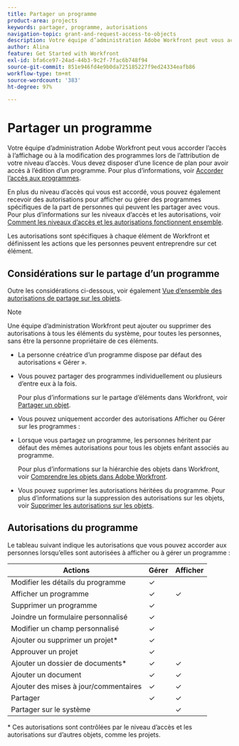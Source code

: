 ```yaml
---
title: Partager un programme
product-area: projects
keywords: partager, programme, autorisations
navigation-topic: grant-and-request-access-to-objects
description: Votre équipe d’administration Adobe Workfront peut vous accorder l’accès à l’affichage ou à la modification des programmes lors de l’attribution de votre niveau d’accès. Vous devez disposer d’une licence de plan pour avoir accès à l’édition d’un programme.
author: Alina
feature: Get Started with Workfront
exl-id: bfa6ce97-24ad-44b3-9c2f-7fac6b748f94
source-git-commit: 851e946fd4e9b0da725185227f9ed24334eafb86
workflow-type: tm+mt
source-wordcount: '383'
ht-degree: 97%

---
```


# Partager un programme


Votre équipe d’administration Adobe Workfront peut vous accorder l’accès à l’affichage ou à la modification des programmes lors de l’attribution de votre niveau d’accès. Vous devez disposer d’une licence de plan pour avoir accès à l’édition d’un programme. Pour plus d’informations, voir [Accorder l’accès aux programmes](../../administration-and-setup/add-users/configure-and-grant-access/grant-access-programs.md).

En plus du niveau d’accès qui vous est accordé, vous pouvez également recevoir des autorisations pour afficher ou gérer des programmes spécifiques de la part de personnes qui peuvent les partager avec vous. Pour plus d’informations sur les niveaux d’accès et les autorisations, voir [Comment les niveaux d’accès et les autorisations fonctionnent ensemble](../../administration-and-setup/add-users/access-levels-and-object-permissions/how-access-levels-permissions-work-together.md).

Les autorisations sont spécifiques à chaque élément de Workfront et définissent les actions que les personnes peuvent entreprendre sur cet élément.

## Considérations sur le partage d’un programme

Outre les considérations ci-dessous, voir également [Vue d’ensemble des autorisations de partage sur les objets](../../workfront-basics/grant-and-request-access-to-objects/sharing-permissions-on-objects-overview.md).

>[!NOTE]
>
>Une équipe d’administration Workfront peut ajouter ou supprimer des autorisations à tous les éléments du système, pour toutes les personnes, sans être la personne propriétaire de ces éléments.

* La personne créatrice d’un programme dispose par défaut des autorisations « Gérer ».

* Vous pouvez partager des programmes individuellement ou plusieurs d’entre eux à la fois.

  Pour plus d’informations sur le partage d’éléments dans Workfront, voir [Partager un objet](../../workfront-basics/grant-and-request-access-to-objects/share-an-object.md).

* Vous pouvez uniquement accorder des autorisations Afficher ou Gérer sur les programmes :

* Lorsque vous partagez un programme, les personnes héritent par défaut des mêmes autorisations pour tous les objets enfant associés au programme.

  Pour plus d’informations sur la hiérarchie des objets dans Workfront, voir [Comprendre les objets dans Adobe Workfront](../../workfront-basics/navigate-workfront/workfront-navigation/understand-objects.md).

* Vous pouvez supprimer les autorisations héritées du programme. Pour plus d’informations sur la suppression des autorisations sur les objets, voir [Supprimer les autorisations sur les objets](../../workfront-basics/grant-and-request-access-to-objects/remove-permissions-from-objects.md).

## Autorisations du programme

Le tableau suivant indique les autorisations que vous pouvez accorder aux personnes lorsqu’elles sont autorisées à afficher ou à gérer un programme :

| **Actions** | **Gérer** | **Afficher** |
|---|---|---|
| Modifier les détails du programme | ✓ |   |
| Afficher un programme | ✓ | ✓ |
| Supprimer un programme | ✓ |   |
| Joindre un formulaire personnalisé | ✓ |   |
| Modifier un champ personnalisé | ✓ |   |
| Ajouter ou supprimer un projet&#42; | ✓ |   |
| Approuver un projet | ✓ |   |
| Ajouter un dossier de documents&#42; | ✓ | ✓ |
| Ajouter un document | ✓ | ✓ |
| Ajouter des mises à jour/commentaires | ✓ | ✓ |
| Partager | ✓ | ✓ |
| Partager sur le système |   | ✓ |

* Ces autorisations sont contrôlées par le niveau d’accès et les autorisations sur d’autres objets, comme les projets.


